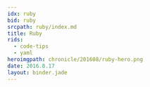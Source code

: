 ```yaml
---
idx: ruby
bid: ruby
srcpath: ruby/index.md
title: Ruby
rids:
  - code-tips
  - yaml
heroimgpath: chronicle/201608/ruby-hero.png
date: 2016.8.17
layout: binder.jade
---
```


